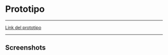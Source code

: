 # Prototipo

---

[Link del prototipo](https://www.figma.com/proto/7kRZzF7EXcwSjrujDQLlYA/Templates?node-id=56-602&scaling=min-zoom&page-id=55%3A2&starting-point-node-id=61%3A257)

---

## Screenshots

